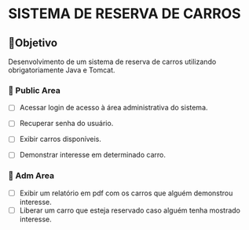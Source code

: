 # SISTEMA DE RESERVA DE CARROS

## 📍Objetivo
Desenvolvimento de um sistema de reserva de carros utilizando obrigatoriamente Java e Tomcat.

### 📘 Public Area
- [ ]  Acessar login de acesso à área administrativa do sistema.
- [ ]  Recuperar senha do usuário.
- [ ]  Exibir carros disponíveis.
- [ ]  Demonstrar interesse em determinado carro. 


### 🔏 Adm Area
- [ ]  Exibir um relatório em pdf com os carros que alguém demonstrou interesse.
- [ ]  Liberar um carro que esteja reservado caso alguém tenha mostrado interesse.

